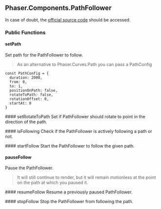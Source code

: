 ## Phaser.Components.PathFollower

In case of doubt, the [official source code](https://github.com/photonstorm/phaser) should be accessed.

### Public Functions

#### setPath

Set path for the PathFollower to follow.

> As an alternative to Phaser.Curves.Path you can pass a PathConfig

```
const PathConfig = {
  duration: 2000,
  from: 0,
  to: 1,
  positionOnPath: false,
  rotateToPath: false,
  rotationOffset: 0,
  startAt: 0
}
```

#### setRotateToPath
Set if PathFollower should rotate to point in the direction of the path.

#### isFollowing
Check if the PathFollower is actively following a path or not.

#### startFollow
Start the PathFollower to follow the given path.

#### pauseFollow

Pause the PathFollower.

> It will still continue to render, but it will remain motionless at the
> point on the path at which you paused it.

#### resumeFollow
Resume a previously paused PathFollower.

#### stopFollow
Stop the PathFollower from following the path.
